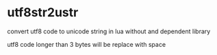 # utf8str2ustr
convert utf8 code to unicode string in lua without and dependent library

utf8 code longer than 3 bytes will be replace with space
